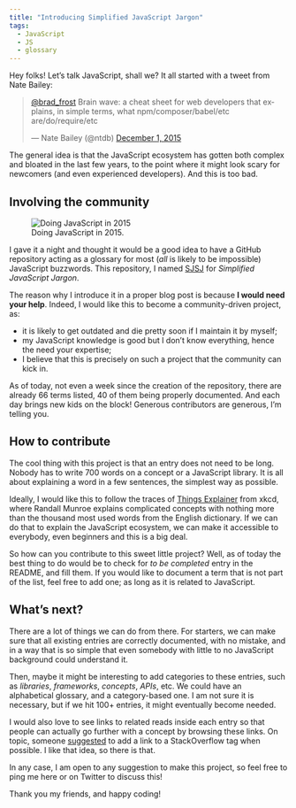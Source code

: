 ```yaml
---
title: "Introducing Simplified JavaScript Jargon"
tags:
  - JavaScript
  - JS
  - glossary
---
```


Hey folks! Let’s talk JavaScript, shall we? It all started with a tweet from Nate Bailey:

<blockquote class="twitter-tweet" lang="en"><p lang="en" dir="ltr"><a href="https://twitter.com/brad_frost">@brad_frost</a> Brain wave: a cheat sheet for web developers that explains, in simple terms, what npm/composer/babel/etc are/do/require/etc</p>&mdash; Nate Bailey (@ntdb) <a href="https://twitter.com/ntdb/status/671821812536229888">December 1, 2015</a></blockquote>
<script async src="//platform.twitter.com/widgets.js" charset="utf-8"></script>

The general idea is that the JavaScript ecosystem has gotten both complex and bloated in the last few years, to the point where it might look scary for newcomers (and even experienced developers). And this is too bad.

## Involving the community

<figure class="figure">
  <img src="http://stream1.gifsoup.com/view/1036636/cat-in-bathtub-o.gif" alt="Doing JavaScript in 2015" />
  <figcaption>Doing JavaScript in 2015.</figcaption>
</figure>

I gave it a night and thought it would be a good idea to have a GitHub repository acting as a glossary for most (*all* is likely to be impossible) JavaScript buzzwords. This repository, I named [SJSJ](https://github.com/hugogiraudel/SJSJ) for *Simplified JavaScript Jargon*.

The reason why I introduce it in a proper blog post is because **I would need your help**. Indeed, I would like this to become a community-driven project, as:

* it is likely to get outdated and die pretty soon if I maintain it by myself;
* my JavaScript knowledge is good but I don’t know everything, hence the need your expertise;
* I believe that this is precisely on such a project that the community can kick in.

As of today, not even a week since the creation of the repository, there are already 66 terms listed, 40 of them being properly documented. And each day brings new kids on the block! Generous contributors are generous, I’m telling you.

## How to contribute

The cool thing with this project is that an entry does not need to be long. Nobody has to write 700 words on a concept or a JavaScript library. It is all about explaining a word in a few sentences, the simplest way as possible.

Ideally, I would like this to follow the traces of [Things Explainer](http://amzn.com/0544668251) from xkcd, where Randall Munroe explains complicated concepts with nothing more than the thousand most used words from the English dictionary. If we can do that to explain the JavaScript ecosystem, we can make it accessible to everybody, even beginners and this is a big deal.

So how can you contribute to this sweet little project? Well, as of today the best thing to do would be to check for *to be completed* entry in the README, and fill them. If you would like to document a term that is not part of the list, feel free to add one; as long as it is related to JavaScript.

## What’s next?

There are a lot of things we can do from there. For starters, we can make sure that all existing entries are correctly documented, with no mistake, and in a way that is so simple that even somebody with little to no JavaScript background could understand it.

Then, maybe it might be interesting to add categories to these entries, such as *libraries*, *frameworks*, *concepts*, *APIs*, etc. We could have an alphabetical glossary, and a category-based one. I am not sure it is necessary, but if we hit 100+ entries, it might eventually become needed.

I would also love to see links to related reads inside each entry so that people can actually go further with a concept by browsing these links. On topic, someone [suggested](https://twitter.com/PhilippeVay/status/671988998974406656) to add a link to a StackOverflow tag when possible. I like that idea, so there is that.

In any case, I am open to any suggestion to make this project, so feel free to ping me here or on Twitter to discuss this!

Thank you my friends, and happy coding!
